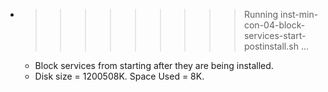 * >>>>>>>>> Running inst-min-con-04-block-services-start-postinstall.sh ...
  * Block services from starting after they are being installed.
  * Disk size = 1200508K. Space Used = 8K.
